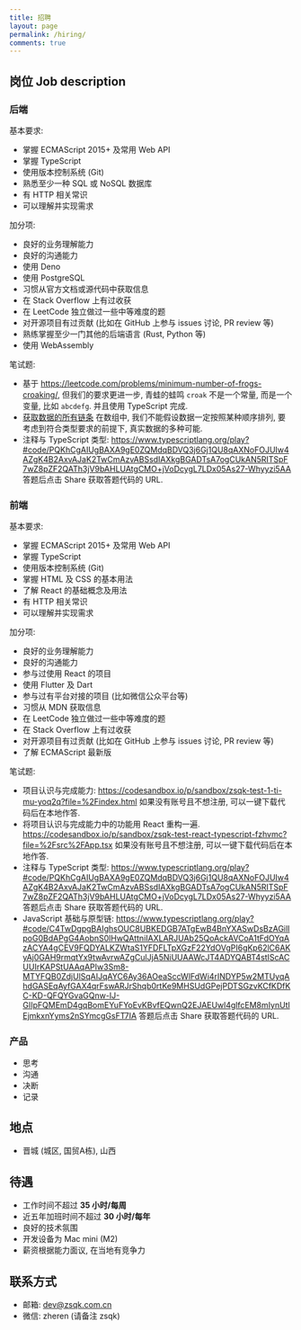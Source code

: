 ```yaml
---
title: 招聘
layout: page
permalink: /hiring/
comments: true
---
```


## 岗位 Job description

### 后端

基本要求:

- 掌握 ECMAScript 2015+ 及常用 Web API
- 掌握 TypeScript
- 使用版本控制系统 (Git)
- 熟悉至少一种 SQL 或 NoSQL 数据库
- 有 HTTP 相关常识
- 可以理解并实现需求

加分项:

- 良好的业务理解能力
- 良好的沟通能力
- 使用 Deno
- 使用 PostgreSQL
- 习惯从官方文档或源代码中获取信息
- 在 Stack Overflow 上有过收获
- 在 LeetCode 独立做过一些中等难度的题
- 对开源项目有过贡献 (比如在 GitHub 上参与 issues 讨论, PR review 等)
- 熟练掌握至少一门其他的后端语言 (Rust, Python 等)
- 使用 WebAssembly

笔试题:

- 基于 <https://leetcode.com/problems/minimum-number-of-frogs-croaking/>,
  但我们的要求更进一步, 青蛙的蛙鸣 `croak` 不是一个常量, 而是一个变量, 比如 `abcdefg`.
  并且使用 TypeScript 完成.
- [获取数据的所有链条](https://www.typescriptlang.org/play?#code/MYewdgzgLgBAJgQygmBeGBtAUDGBvGASzgC4YBGAGhgAdiyAGGAX0p3yNJgCZq6umrdgXowAzH1HkWbXCK4AWSVzEzhnMgFZlZBWoC6AbixZQkWACcAphDSZ1UnTAbVgACwSEwZDPrVyNHicXGHdPb0w-IQDRCVpHUI8vH3Io2Q5RJXiVVySIjCpxNIcubWzdXPCU6jiFYqMTKABPGisYADEwOwAKADcybubWkAAzeCQEAEpJtAA+GCGrUZhrCGNTcGgYEYjOnpnUebx2AHoTmAAVAHkAESuyQBjtQAQjQFPowF-FQAdTLGYsIA)
  在数组中, 我们不能假设数据一定按照某种顺序排列, 要考虑到符合类型要求的前提下, 真实数据的多种可能.
- 注释与 TypeScript 类型:
  <https://www.typescriptlang.org/play?#code/PQKhCgAIUgBAXA9gE0ZQMdqBDVQ3j6Gj1QU8qAXNoFOJUIw4AZgK4B2AxvAJaK2TwCmAzvABSsdIAXkgBGADTsA7ogCUkAN5RITSpF7wZ8pZF2QATh3jV9bAHLUAtgCMO+jVoDcygL7LDx05As27-Whyyzi5AA>
  答题后点击 Share 获取答题代码的 URL.

### 前端

基本要求:

- 掌握 ECMAScript 2015+ 及常用 Web API
- 掌握 TypeScript
- 使用版本控制系统 (Git)
- 掌握 HTML 及 CSS 的基本用法
- 了解 React 的基础概念及用法
- 有 HTTP 相关常识
- 可以理解并实现需求

加分项:

- 良好的业务理解能力
- 良好的沟通能力
- 参与过使用 React 的项目
- 使用 Flutter 及 Dart
- 参与过有平台对接的项目 (比如微信公众平台等)
- 习惯从 MDN 获取信息
- 在 LeetCode 独立做过一些中等难度的题
- 在 Stack Overflow 上有过收获
- 对开源项目有过贡献 (比如在 GitHub 上参与 issues 讨论, PR review 等)
- 了解 ECMAScript 最新版

笔试题:

- 项目认识与完成能力:
  <https://codesandbox.io/p/sandbox/zsqk-test-1-ti-mu-yoq2q?file=%2Findex.html>
  如果没有账号且不想注册, 可以一键下载代码后在本地作答.
- 将项目认识与完成能力中的功能用 React 重构一遍.
  <https://codesandbox.io/p/sandbox/zsqk-test-react-typescript-fzhvmc?file=%2Fsrc%2FApp.tsx>
  如果没有账号且不想注册, 可以一键下载代码后在本地作答.
- 注释与 TypeScript 类型:
  <https://www.typescriptlang.org/play?#code/PQKhCgAIUgBAXA9gE0ZQMdqBDVQ3j6Gj1QU8qAXNoFOJUIw4AZgK4B2AxvAJaK2TwCmAzvABSsdIAXkgBGADTsA7ogCUkAN5RITSpF7wZ8pZF2QATh3jV9bAHLUAtgCMO+jVoDcygL7LDx05As27-Whyyzi5AA>
  答题后点击 Share 获取答题代码的 URL.
- JavaScript 基础与原型链:
  <https://www.typescriptlang.org/play?#code/C4TwDgpgBAIghsOUC8UBKEDGB7ATgEwB4BnYXASwDsBzAGilIpoG0BdAPgG4AobnS0lHwQAttniIAXLARJUAb25QoAckAVCoA1tFdOYqAzACYA4gCEV9FQDYALKZWtaS1YFDFLTpXGzF22YdOVgPI6gKp62lC6AKyAj0GAH9rmqtYx9twAvrwAZgCulJjA5NiUUAAWcJT4ADYQABT4stIScACUUIrKAPStUAAqAPIw3Sm8-MTYFQB0ZdjUlSqAIJqAYC6Ay36AOeaSccWlFdWi4rINDYP5w2MTUyqAhdGASEqAyfGAX4qrFswARJrShqb0rtKe9MHSUdGPejPDTSGzvKCfKDfKC-KD-QFQYGvaGQnw-IJ-GIIpFQMEmD4gqBomEYuFYoEvKBvfEQwnQ2EJAEUwl4glfcEM8mIynUtlEjmkxnYyms2nSYmcgGsFT7IA>
  答题后点击 Share 获取答题代码的 URL.

<script>const guide = `答题指南:

项目认识与完成能力, 共考察如下几点:

1. 前端基础结构理解. (看是否达成基本目的, 查到用户)
2. CSS 基础及语义化. (.result.success 是否正确完成及使用)
3. 项目数据结构理解. (可以根据编号显示姓名)
4. JS 数组基础操作. (从多人中找到符合要求的人)
5. Web API 基础操作, DOM 操作. (找到特定 DOM, 修改其 class)
6. JS 函数调用. (使用列出的一些函数)
7. 前端程序健壮性. (找不到人时, 也有相应的 DOM 变动)
8. 使用 fetch 完成网络请求, 而不要使用其他第三方库及 XMLHttpRequest.
9. 考虑到网络超时错误. (使用信号来做超时则更佳)
10. 正确使用缓存.
11. 不要使用 var 等现代 ECMAScript 已有工程上更好的替代方案的语法.
12. 不要有不一致的格式, 比如同时出现 `if () {` 和  `if (){`.

React:

1. 使用函数组件. (更贴合团队习惯)
2. 使用 Hooks. (更贴合团队习惯)
3. 使用组件而不是 CSS 的方式显示以避免无意义的 DOM 渲染.
4. 实现之前项目的全部功能, 不要因重构丢功能.
5. 进行组件的合理拆分, 数据组件, 功能组件.
6. 进行组件的合理拆分, 功能组件分为操作组件与显示组件.
7. 如果使用 TS, 不应该有明显的类型问题.
8. state 设计是否合理且收敛.
9. 代码注释是否清晰.
10. 使用 useCallback 等优化性能. (微小但有用)
11. 实现从 URL 中取参的功能.
12. 合理调配手动输入的值及 URL 的取参, 功能均不丢失.
13. 不要使用 any 而是细化类型, 在必要时可使用 unknown.
14. 不要在运行时推断不足的情况下使用 as.
15. 不要再进行 DOM 操作.
16. 不要有不一致的格式, 比如同时出现 `if () {` 和  `if (){`.
17. 不要引用额外依赖.
18. 不要出现基础的 TS 语法问题, 比如隐性的 any.

注释与 TypeScript 类型, 共考察如下几点:

1. 修复 TypeScript 函数参数类型问题.
2. 增加 TypeScript 函数返回类型.
3. 合理的函数注释名称, 是否理解函数基础功能.
4. 正确完善函数参数的注释, 可选及默认值是否理解清楚.
5. 根据代码功能推断参数类型.
6. 完成后移除 @todo.
7. 完成过程中不要使用不必要的 tags.
8. 不要破坏代码原本的功能.

JavaScript 基础与原型链, 共考察如下几点:

1. 功能实现能力. 要实现功能, 处理结果要与预期一致.
2. 避免 hardcode. 不能假设数据一定有三个属性, 也可以是两个, 也可能是四个,
   每个属性中的值数量也是不固定的.
3. JS 基础用法. 看功能是如何实现的, 如何使用 JS 基础语法和常见方法.
4. 合理的函数拆分. 在实现功能的前提下, 是否对复杂功能进行合理的功能拆分.
5. 细节是否完善, 比如最终字符串中的逗号和空格是否如预期中的要求.
6. 不要使用 var 等现代 ECMAScript 已有工程上更好的替代方案的语法.
7. 不要有不一致的格式, 比如同时出现 `if () {` 和  `if (){`.
`</script>

### 产品

- 思考
- 沟通
- 决断
- 记录

## 地点

- 晋城 (城区, 国贸A栋), 山西

## 待遇

- 工作时间不超过 **35 小时/每周**
- 近五年加班时间不超过 **30 小时/每年**
- 良好的技术氛围
- 开发设备为 Mac mini (M2)
- 薪资根据能力面议, 在当地有竞争力

## 联系方式

- 邮箱: <dev@zsqk.com.cn>
- 微信: zheren (请备注 zsqk)
